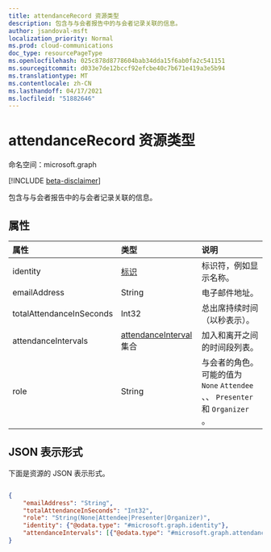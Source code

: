 ```yaml
---
title: attendanceRecord 资源类型
description: 包含与与会者报告中的与会者记录关联的信息。
author: jsandoval-msft
localization_priority: Normal
ms.prod: cloud-communications
doc_type: resourcePageType
ms.openlocfilehash: 025c878d8778604bab34dda15f6ab0fa2c541151
ms.sourcegitcommit: d033e7de12bccf92efcbe40c7b671e419a3e5b94
ms.translationtype: MT
ms.contentlocale: zh-CN
ms.lasthandoff: 04/17/2021
ms.locfileid: "51882646"
---
```

# <a name="attendancerecord-resource-type"></a>attendanceRecord 资源类型

命名空间：microsoft.graph

[!INCLUDE [beta-disclaimer](../../includes/beta-disclaimer.md)]

包含与与会者报告中的与会者记录关联的信息。

## <a name="properties"></a>属性

| 属性            | 类型    | 说明|
|:--------------------|:--------|:-----------|
| identity | [标识](identity.md) | 标识符，例如显示名称。 |
| emailAddress | String | 电子邮件地址。 |
| totalAttendanceInSeconds | Int32 | 总出席持续时间（以秒表示）。 |
| attendanceIntervals | [attendanceInterval](attendanceInterval.md) 集合 | 加入和离开之间的时间段列表。 |
| role | String | 与会者的角色。 可能的值为 `None` `Attendee` 、、 `Presenter` 和 `Organizer` 。  |

## <a name="json-representation"></a>JSON 表示形式

下面是资源的 JSON 表示形式。

<!-- {
  "blockType": "resource",
  "optionalProperties": [

  ],
  "@odata.type": "microsoft.graph.attendanceRecord"
}-->

```json

{
    "emailAddress": "String",
    "totalAttendanceInSeconds": "Int32",
    "role": "String(None|Attendee|Presenter|Organizer)",
    "identity": {"@odata.type": "#microsoft.graph.identity"},
    "attendanceIntervals": [{"@odata.type": "#microsoft.graph.attendanceInterval"}]
}

```
